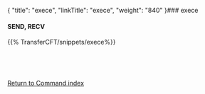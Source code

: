 {
    "title": "exece",
    "linkTitle": "exece",
    "weight": "840"
}### exece

#### SEND, RECV

{{% TransferCFT/snippets/exece%}}

 

 

[Return to Command index](../../)
